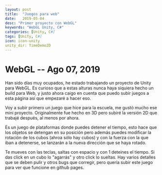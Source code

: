 ```yaml
---
layout: post
title:  "Juegos para web"
date:   2019-05-04
desc: "Primer proyecto con WebGL"
keywords: "WebGL Unity, C#"
categories: [Unity, C#]
tags: [Unity, C#]
icon: icon-unity
unity_dir: TimeDemo2D
---
```


# WebGL -- Ago 07, 2019

Han sido días muy ocupados, he estado trabajando un proyecto de Unity para WebGL. Es curioso que a estas alturas nunca haya siquiera hecho un build para Web, y justo ahora caigo en cuenta que puedo subir juegos a esta página así que empezaré a hacer eso.

Voy a subir primero un juego que hice para la escuela, me gustó mucho ese mini proyecto. Originalmente fue hecho en 3D pero subiré la versión 2D que trabajé después, al menos por ahora.

Es un juego de plataformas donde puedes detener el tiempo, esto hace que los objetos se detengan en su posición pero además puedes modificar la rotación de los cubos (ahroa sólo hay cubos) y con la fuerza con la que iban a detenerse, se lanzarán a la nueva dirección que se haya rotado.

Te mueves con las teclas, saltas con espacio y con 1 deteines el tiempo. Si das click en un cubo lo "agarrás" y otro click lo sueltas. Hay varios detalles que se deben pulir y otros bugs que corregir, pero quería subir este juego para ver que funcione en github pages.